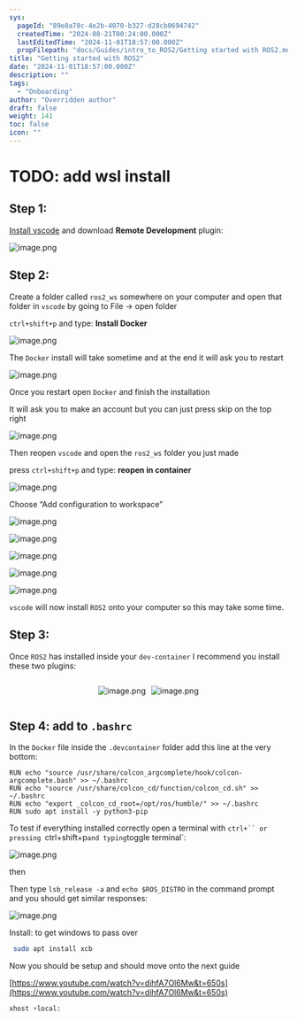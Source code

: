 ```yaml
---
sys:
  pageId: "89e0a78c-4e2b-4070-b327-d28cb0694742"
  createdTime: "2024-08-21T00:24:00.000Z"
  lastEditedTime: "2024-11-01T18:57:00.000Z"
  propFilepath: "docs/Guides/intro_to_ROS2/Getting started with ROS2.md"
title: "Getting started with ROS2"
date: "2024-11-01T18:57:00.000Z"
description: ""
tags:
  - "Onboarding"
author: "Overridden author"
draft: false
weight: 141
toc: false
icon: ""
---
```


# TODO: add wsl install

## Step 1:

[Install vscode](https://code.visualstudio.com/download) and download **Remote Development** plugin:

![image.png](https://prod-files-secure.s3.us-west-2.amazonaws.com/d518164a-d88e-44d1-a4ee-3adb3bd8bce0/efb52993-1881-4a40-b95e-6f020334f022/image.png?X-Amz-Algorithm=AWS4-HMAC-SHA256&X-Amz-Content-Sha256=UNSIGNED-PAYLOAD&X-Amz-Credential=ASIAZI2LB466UGAQ63UE%2F20250228%2Fus-west-2%2Fs3%2Faws4_request&X-Amz-Date=20250228T081058Z&X-Amz-Expires=3600&X-Amz-Security-Token=IQoJb3JpZ2luX2VjEE8aCXVzLXdlc3QtMiJIMEYCIQDA3c0aBxWaparBFzZB7A%2B26sXamORYQECmtQnQtK8YiAIhAPDoshMz7VZyl5r5%2BJfol542xFLoz4lk%2FH9QCfzNDwDPKogECIj%2F%2F%2F%2F%2F%2F%2F%2F%2F%2FwEQABoMNjM3NDIzMTgzODA1IgwLulJVG1kzyP%2B9WQ8q3AMENKuisKqternOOehwKw8YdseD2XlfRT8VGsnra0rSqdE8ytv2pKgdGIYTbWEy%2FePiYFEReV15d3Zonv9l%2BLuChVDZCkgVFGOj37e62lX1ir6kCfOYAqm6Gch7MfbA1KlQcCh3yWj0ltYrgo1pUr3RtR%2BD%2FcX0zlGEf5E4AaUUjXd6m5O6Fxzm0f4oIy3c0Ag3fGMzYkZ8UrkOzFjVsVTrPs6IGsGTAKrMNkyNVowt8MnYtTyYWaE1EUcFUg7Ogl7dylNHlWekHAOgStI1tb%2FjDsRrwhNya%2Bl0kQQ3T6NIp8e5XuexZkP0%2B7cGZJFrbFMCrjqwLblA%2FlC1uswRUe1C3C7%2ByrmIAvkBRnl%2Bd6DQxnCU0iE639yxESFAan7WXDuJZGb1R91CyFCp%2FjuClcvIQU%2FurQnUM1oeEIZO7km%2FGCsIUGDTwGdFYz6iGIDlk%2Bld26V0IYWrxC61Pm6Wp6AylKSR8GnZfXH1snza31WBnTu9QMOvmuVsDkdqtgPnlfINZ6Fbo11zSpGNGcjSPfj12HjjUfbgqAtDsptKyUhQTSpiC29lHCe%2B47cfsju8pdNt%2Fq5uKTM7lJEK41TNXL1c8Okj%2B54yNzz1iPXZVRsSAuzLWOLiWnzRjVyMVzDqr4W%2BBjqkAX4sDqh4taz3AESUULej7AGu%2BQSfsKbDLOgGt6Mf0GckZeb3zPE993axygBDBrfz79nYV133w4iZqqSrbiET%2FCLvFI%2BY%2Fpupe2NfdPAGanodc2cji55o8yDMO%2FWuWUYYwZ3ikiNVfeArE8NIukj%2BhJvO0IpPDwkFD8Ze5YhMu8Nqe5vIQs9gNPMUo3ZSVegO%2FxHVlK6C0pleXpx4uZeb4df4qIXe&X-Amz-Signature=e83cbc966d50a4064341ae1fe91ad3128bcf3337408186dc3cebdb825bea0366&X-Amz-SignedHeaders=host&x-id=GetObject)

## Step 2:

Create a folder called `ros2_ws` somewhere on your computer and open that folder in `vscode` by going to File → open folder 

`ctrl+shift+p` and type: **Install Docker**

![image.png](https://prod-files-secure.s3.us-west-2.amazonaws.com/d518164a-d88e-44d1-a4ee-3adb3bd8bce0/2269dc0e-1cd5-47ff-bceb-c04ad9b2eab0/image.png?X-Amz-Algorithm=AWS4-HMAC-SHA256&X-Amz-Content-Sha256=UNSIGNED-PAYLOAD&X-Amz-Credential=ASIAZI2LB466UGAQ63UE%2F20250228%2Fus-west-2%2Fs3%2Faws4_request&X-Amz-Date=20250228T081058Z&X-Amz-Expires=3600&X-Amz-Security-Token=IQoJb3JpZ2luX2VjEE8aCXVzLXdlc3QtMiJIMEYCIQDA3c0aBxWaparBFzZB7A%2B26sXamORYQECmtQnQtK8YiAIhAPDoshMz7VZyl5r5%2BJfol542xFLoz4lk%2FH9QCfzNDwDPKogECIj%2F%2F%2F%2F%2F%2F%2F%2F%2F%2FwEQABoMNjM3NDIzMTgzODA1IgwLulJVG1kzyP%2B9WQ8q3AMENKuisKqternOOehwKw8YdseD2XlfRT8VGsnra0rSqdE8ytv2pKgdGIYTbWEy%2FePiYFEReV15d3Zonv9l%2BLuChVDZCkgVFGOj37e62lX1ir6kCfOYAqm6Gch7MfbA1KlQcCh3yWj0ltYrgo1pUr3RtR%2BD%2FcX0zlGEf5E4AaUUjXd6m5O6Fxzm0f4oIy3c0Ag3fGMzYkZ8UrkOzFjVsVTrPs6IGsGTAKrMNkyNVowt8MnYtTyYWaE1EUcFUg7Ogl7dylNHlWekHAOgStI1tb%2FjDsRrwhNya%2Bl0kQQ3T6NIp8e5XuexZkP0%2B7cGZJFrbFMCrjqwLblA%2FlC1uswRUe1C3C7%2ByrmIAvkBRnl%2Bd6DQxnCU0iE639yxESFAan7WXDuJZGb1R91CyFCp%2FjuClcvIQU%2FurQnUM1oeEIZO7km%2FGCsIUGDTwGdFYz6iGIDlk%2Bld26V0IYWrxC61Pm6Wp6AylKSR8GnZfXH1snza31WBnTu9QMOvmuVsDkdqtgPnlfINZ6Fbo11zSpGNGcjSPfj12HjjUfbgqAtDsptKyUhQTSpiC29lHCe%2B47cfsju8pdNt%2Fq5uKTM7lJEK41TNXL1c8Okj%2B54yNzz1iPXZVRsSAuzLWOLiWnzRjVyMVzDqr4W%2BBjqkAX4sDqh4taz3AESUULej7AGu%2BQSfsKbDLOgGt6Mf0GckZeb3zPE993axygBDBrfz79nYV133w4iZqqSrbiET%2FCLvFI%2BY%2Fpupe2NfdPAGanodc2cji55o8yDMO%2FWuWUYYwZ3ikiNVfeArE8NIukj%2BhJvO0IpPDwkFD8Ze5YhMu8Nqe5vIQs9gNPMUo3ZSVegO%2FxHVlK6C0pleXpx4uZeb4df4qIXe&X-Amz-Signature=33710ead574d96d24e19c894a898e612f1db1bcbb9d16c51c8743ef35f2de52e&X-Amz-SignedHeaders=host&x-id=GetObject)

The `Docker` install will take sometime and at the end it will ask you to restart

![image.png](https://prod-files-secure.s3.us-west-2.amazonaws.com/d518164a-d88e-44d1-a4ee-3adb3bd8bce0/ed233f78-be33-4b1f-b89c-9c346c0e961e/image.png?X-Amz-Algorithm=AWS4-HMAC-SHA256&X-Amz-Content-Sha256=UNSIGNED-PAYLOAD&X-Amz-Credential=ASIAZI2LB466UGAQ63UE%2F20250228%2Fus-west-2%2Fs3%2Faws4_request&X-Amz-Date=20250228T081058Z&X-Amz-Expires=3600&X-Amz-Security-Token=IQoJb3JpZ2luX2VjEE8aCXVzLXdlc3QtMiJIMEYCIQDA3c0aBxWaparBFzZB7A%2B26sXamORYQECmtQnQtK8YiAIhAPDoshMz7VZyl5r5%2BJfol542xFLoz4lk%2FH9QCfzNDwDPKogECIj%2F%2F%2F%2F%2F%2F%2F%2F%2F%2FwEQABoMNjM3NDIzMTgzODA1IgwLulJVG1kzyP%2B9WQ8q3AMENKuisKqternOOehwKw8YdseD2XlfRT8VGsnra0rSqdE8ytv2pKgdGIYTbWEy%2FePiYFEReV15d3Zonv9l%2BLuChVDZCkgVFGOj37e62lX1ir6kCfOYAqm6Gch7MfbA1KlQcCh3yWj0ltYrgo1pUr3RtR%2BD%2FcX0zlGEf5E4AaUUjXd6m5O6Fxzm0f4oIy3c0Ag3fGMzYkZ8UrkOzFjVsVTrPs6IGsGTAKrMNkyNVowt8MnYtTyYWaE1EUcFUg7Ogl7dylNHlWekHAOgStI1tb%2FjDsRrwhNya%2Bl0kQQ3T6NIp8e5XuexZkP0%2B7cGZJFrbFMCrjqwLblA%2FlC1uswRUe1C3C7%2ByrmIAvkBRnl%2Bd6DQxnCU0iE639yxESFAan7WXDuJZGb1R91CyFCp%2FjuClcvIQU%2FurQnUM1oeEIZO7km%2FGCsIUGDTwGdFYz6iGIDlk%2Bld26V0IYWrxC61Pm6Wp6AylKSR8GnZfXH1snza31WBnTu9QMOvmuVsDkdqtgPnlfINZ6Fbo11zSpGNGcjSPfj12HjjUfbgqAtDsptKyUhQTSpiC29lHCe%2B47cfsju8pdNt%2Fq5uKTM7lJEK41TNXL1c8Okj%2B54yNzz1iPXZVRsSAuzLWOLiWnzRjVyMVzDqr4W%2BBjqkAX4sDqh4taz3AESUULej7AGu%2BQSfsKbDLOgGt6Mf0GckZeb3zPE993axygBDBrfz79nYV133w4iZqqSrbiET%2FCLvFI%2BY%2Fpupe2NfdPAGanodc2cji55o8yDMO%2FWuWUYYwZ3ikiNVfeArE8NIukj%2BhJvO0IpPDwkFD8Ze5YhMu8Nqe5vIQs9gNPMUo3ZSVegO%2FxHVlK6C0pleXpx4uZeb4df4qIXe&X-Amz-Signature=1f768463513b8fbee7b64ddccb2e0faf4936c331fc7a0ca8669c01b7fd1b9e0c&X-Amz-SignedHeaders=host&x-id=GetObject)

Once you restart open `Docker` and finish the installation

It will ask you to make an account but you can just press skip on the top right

![image.png](https://prod-files-secure.s3.us-west-2.amazonaws.com/d518164a-d88e-44d1-a4ee-3adb3bd8bce0/21010ad9-1659-4fd9-9f59-9932a09b2a3d/image.png?X-Amz-Algorithm=AWS4-HMAC-SHA256&X-Amz-Content-Sha256=UNSIGNED-PAYLOAD&X-Amz-Credential=ASIAZI2LB466UGAQ63UE%2F20250228%2Fus-west-2%2Fs3%2Faws4_request&X-Amz-Date=20250228T081058Z&X-Amz-Expires=3600&X-Amz-Security-Token=IQoJb3JpZ2luX2VjEE8aCXVzLXdlc3QtMiJIMEYCIQDA3c0aBxWaparBFzZB7A%2B26sXamORYQECmtQnQtK8YiAIhAPDoshMz7VZyl5r5%2BJfol542xFLoz4lk%2FH9QCfzNDwDPKogECIj%2F%2F%2F%2F%2F%2F%2F%2F%2F%2FwEQABoMNjM3NDIzMTgzODA1IgwLulJVG1kzyP%2B9WQ8q3AMENKuisKqternOOehwKw8YdseD2XlfRT8VGsnra0rSqdE8ytv2pKgdGIYTbWEy%2FePiYFEReV15d3Zonv9l%2BLuChVDZCkgVFGOj37e62lX1ir6kCfOYAqm6Gch7MfbA1KlQcCh3yWj0ltYrgo1pUr3RtR%2BD%2FcX0zlGEf5E4AaUUjXd6m5O6Fxzm0f4oIy3c0Ag3fGMzYkZ8UrkOzFjVsVTrPs6IGsGTAKrMNkyNVowt8MnYtTyYWaE1EUcFUg7Ogl7dylNHlWekHAOgStI1tb%2FjDsRrwhNya%2Bl0kQQ3T6NIp8e5XuexZkP0%2B7cGZJFrbFMCrjqwLblA%2FlC1uswRUe1C3C7%2ByrmIAvkBRnl%2Bd6DQxnCU0iE639yxESFAan7WXDuJZGb1R91CyFCp%2FjuClcvIQU%2FurQnUM1oeEIZO7km%2FGCsIUGDTwGdFYz6iGIDlk%2Bld26V0IYWrxC61Pm6Wp6AylKSR8GnZfXH1snza31WBnTu9QMOvmuVsDkdqtgPnlfINZ6Fbo11zSpGNGcjSPfj12HjjUfbgqAtDsptKyUhQTSpiC29lHCe%2B47cfsju8pdNt%2Fq5uKTM7lJEK41TNXL1c8Okj%2B54yNzz1iPXZVRsSAuzLWOLiWnzRjVyMVzDqr4W%2BBjqkAX4sDqh4taz3AESUULej7AGu%2BQSfsKbDLOgGt6Mf0GckZeb3zPE993axygBDBrfz79nYV133w4iZqqSrbiET%2FCLvFI%2BY%2Fpupe2NfdPAGanodc2cji55o8yDMO%2FWuWUYYwZ3ikiNVfeArE8NIukj%2BhJvO0IpPDwkFD8Ze5YhMu8Nqe5vIQs9gNPMUo3ZSVegO%2FxHVlK6C0pleXpx4uZeb4df4qIXe&X-Amz-Signature=ae9cc12dd1bda30db18479dda06c2d71cb738d8ef0716f283acb7c98a5a4a625&X-Amz-SignedHeaders=host&x-id=GetObject)

Then reopen `vscode` and open the `ros2_ws` folder you just made

press `ctrl+shift+p` and type: **reopen in container**

![image.png](https://prod-files-secure.s3.us-west-2.amazonaws.com/d518164a-d88e-44d1-a4ee-3adb3bd8bce0/4e93b8c2-41ad-488c-8095-c74205196118/image.png?X-Amz-Algorithm=AWS4-HMAC-SHA256&X-Amz-Content-Sha256=UNSIGNED-PAYLOAD&X-Amz-Credential=ASIAZI2LB466UGAQ63UE%2F20250228%2Fus-west-2%2Fs3%2Faws4_request&X-Amz-Date=20250228T081058Z&X-Amz-Expires=3600&X-Amz-Security-Token=IQoJb3JpZ2luX2VjEE8aCXVzLXdlc3QtMiJIMEYCIQDA3c0aBxWaparBFzZB7A%2B26sXamORYQECmtQnQtK8YiAIhAPDoshMz7VZyl5r5%2BJfol542xFLoz4lk%2FH9QCfzNDwDPKogECIj%2F%2F%2F%2F%2F%2F%2F%2F%2F%2FwEQABoMNjM3NDIzMTgzODA1IgwLulJVG1kzyP%2B9WQ8q3AMENKuisKqternOOehwKw8YdseD2XlfRT8VGsnra0rSqdE8ytv2pKgdGIYTbWEy%2FePiYFEReV15d3Zonv9l%2BLuChVDZCkgVFGOj37e62lX1ir6kCfOYAqm6Gch7MfbA1KlQcCh3yWj0ltYrgo1pUr3RtR%2BD%2FcX0zlGEf5E4AaUUjXd6m5O6Fxzm0f4oIy3c0Ag3fGMzYkZ8UrkOzFjVsVTrPs6IGsGTAKrMNkyNVowt8MnYtTyYWaE1EUcFUg7Ogl7dylNHlWekHAOgStI1tb%2FjDsRrwhNya%2Bl0kQQ3T6NIp8e5XuexZkP0%2B7cGZJFrbFMCrjqwLblA%2FlC1uswRUe1C3C7%2ByrmIAvkBRnl%2Bd6DQxnCU0iE639yxESFAan7WXDuJZGb1R91CyFCp%2FjuClcvIQU%2FurQnUM1oeEIZO7km%2FGCsIUGDTwGdFYz6iGIDlk%2Bld26V0IYWrxC61Pm6Wp6AylKSR8GnZfXH1snza31WBnTu9QMOvmuVsDkdqtgPnlfINZ6Fbo11zSpGNGcjSPfj12HjjUfbgqAtDsptKyUhQTSpiC29lHCe%2B47cfsju8pdNt%2Fq5uKTM7lJEK41TNXL1c8Okj%2B54yNzz1iPXZVRsSAuzLWOLiWnzRjVyMVzDqr4W%2BBjqkAX4sDqh4taz3AESUULej7AGu%2BQSfsKbDLOgGt6Mf0GckZeb3zPE993axygBDBrfz79nYV133w4iZqqSrbiET%2FCLvFI%2BY%2Fpupe2NfdPAGanodc2cji55o8yDMO%2FWuWUYYwZ3ikiNVfeArE8NIukj%2BhJvO0IpPDwkFD8Ze5YhMu8Nqe5vIQs9gNPMUo3ZSVegO%2FxHVlK6C0pleXpx4uZeb4df4qIXe&X-Amz-Signature=fe8780a0ac49421ed794b553104cd03c41a354ad7468ea2ff0b9dd3d01024bdd&X-Amz-SignedHeaders=host&x-id=GetObject)

Choose “Add configuration to workspace”

![image.png](https://prod-files-secure.s3.us-west-2.amazonaws.com/d518164a-d88e-44d1-a4ee-3adb3bd8bce0/9560b282-5060-4989-ba37-97e7b2c22476/image.png?X-Amz-Algorithm=AWS4-HMAC-SHA256&X-Amz-Content-Sha256=UNSIGNED-PAYLOAD&X-Amz-Credential=ASIAZI2LB466UGAQ63UE%2F20250228%2Fus-west-2%2Fs3%2Faws4_request&X-Amz-Date=20250228T081058Z&X-Amz-Expires=3600&X-Amz-Security-Token=IQoJb3JpZ2luX2VjEE8aCXVzLXdlc3QtMiJIMEYCIQDA3c0aBxWaparBFzZB7A%2B26sXamORYQECmtQnQtK8YiAIhAPDoshMz7VZyl5r5%2BJfol542xFLoz4lk%2FH9QCfzNDwDPKogECIj%2F%2F%2F%2F%2F%2F%2F%2F%2F%2FwEQABoMNjM3NDIzMTgzODA1IgwLulJVG1kzyP%2B9WQ8q3AMENKuisKqternOOehwKw8YdseD2XlfRT8VGsnra0rSqdE8ytv2pKgdGIYTbWEy%2FePiYFEReV15d3Zonv9l%2BLuChVDZCkgVFGOj37e62lX1ir6kCfOYAqm6Gch7MfbA1KlQcCh3yWj0ltYrgo1pUr3RtR%2BD%2FcX0zlGEf5E4AaUUjXd6m5O6Fxzm0f4oIy3c0Ag3fGMzYkZ8UrkOzFjVsVTrPs6IGsGTAKrMNkyNVowt8MnYtTyYWaE1EUcFUg7Ogl7dylNHlWekHAOgStI1tb%2FjDsRrwhNya%2Bl0kQQ3T6NIp8e5XuexZkP0%2B7cGZJFrbFMCrjqwLblA%2FlC1uswRUe1C3C7%2ByrmIAvkBRnl%2Bd6DQxnCU0iE639yxESFAan7WXDuJZGb1R91CyFCp%2FjuClcvIQU%2FurQnUM1oeEIZO7km%2FGCsIUGDTwGdFYz6iGIDlk%2Bld26V0IYWrxC61Pm6Wp6AylKSR8GnZfXH1snza31WBnTu9QMOvmuVsDkdqtgPnlfINZ6Fbo11zSpGNGcjSPfj12HjjUfbgqAtDsptKyUhQTSpiC29lHCe%2B47cfsju8pdNt%2Fq5uKTM7lJEK41TNXL1c8Okj%2B54yNzz1iPXZVRsSAuzLWOLiWnzRjVyMVzDqr4W%2BBjqkAX4sDqh4taz3AESUULej7AGu%2BQSfsKbDLOgGt6Mf0GckZeb3zPE993axygBDBrfz79nYV133w4iZqqSrbiET%2FCLvFI%2BY%2Fpupe2NfdPAGanodc2cji55o8yDMO%2FWuWUYYwZ3ikiNVfeArE8NIukj%2BhJvO0IpPDwkFD8Ze5YhMu8Nqe5vIQs9gNPMUo3ZSVegO%2FxHVlK6C0pleXpx4uZeb4df4qIXe&X-Amz-Signature=8e05ae2a5e3d065d4dd7c47f1f88aef8974acd017cd08bcd1f420825885a6ba5&X-Amz-SignedHeaders=host&x-id=GetObject)

![image.png](https://prod-files-secure.s3.us-west-2.amazonaws.com/d518164a-d88e-44d1-a4ee-3adb3bd8bce0/2ee63f81-886b-48e8-a553-dc6e5eac99e4/image.png?X-Amz-Algorithm=AWS4-HMAC-SHA256&X-Amz-Content-Sha256=UNSIGNED-PAYLOAD&X-Amz-Credential=ASIAZI2LB466UGAQ63UE%2F20250228%2Fus-west-2%2Fs3%2Faws4_request&X-Amz-Date=20250228T081058Z&X-Amz-Expires=3600&X-Amz-Security-Token=IQoJb3JpZ2luX2VjEE8aCXVzLXdlc3QtMiJIMEYCIQDA3c0aBxWaparBFzZB7A%2B26sXamORYQECmtQnQtK8YiAIhAPDoshMz7VZyl5r5%2BJfol542xFLoz4lk%2FH9QCfzNDwDPKogECIj%2F%2F%2F%2F%2F%2F%2F%2F%2F%2FwEQABoMNjM3NDIzMTgzODA1IgwLulJVG1kzyP%2B9WQ8q3AMENKuisKqternOOehwKw8YdseD2XlfRT8VGsnra0rSqdE8ytv2pKgdGIYTbWEy%2FePiYFEReV15d3Zonv9l%2BLuChVDZCkgVFGOj37e62lX1ir6kCfOYAqm6Gch7MfbA1KlQcCh3yWj0ltYrgo1pUr3RtR%2BD%2FcX0zlGEf5E4AaUUjXd6m5O6Fxzm0f4oIy3c0Ag3fGMzYkZ8UrkOzFjVsVTrPs6IGsGTAKrMNkyNVowt8MnYtTyYWaE1EUcFUg7Ogl7dylNHlWekHAOgStI1tb%2FjDsRrwhNya%2Bl0kQQ3T6NIp8e5XuexZkP0%2B7cGZJFrbFMCrjqwLblA%2FlC1uswRUe1C3C7%2ByrmIAvkBRnl%2Bd6DQxnCU0iE639yxESFAan7WXDuJZGb1R91CyFCp%2FjuClcvIQU%2FurQnUM1oeEIZO7km%2FGCsIUGDTwGdFYz6iGIDlk%2Bld26V0IYWrxC61Pm6Wp6AylKSR8GnZfXH1snza31WBnTu9QMOvmuVsDkdqtgPnlfINZ6Fbo11zSpGNGcjSPfj12HjjUfbgqAtDsptKyUhQTSpiC29lHCe%2B47cfsju8pdNt%2Fq5uKTM7lJEK41TNXL1c8Okj%2B54yNzz1iPXZVRsSAuzLWOLiWnzRjVyMVzDqr4W%2BBjqkAX4sDqh4taz3AESUULej7AGu%2BQSfsKbDLOgGt6Mf0GckZeb3zPE993axygBDBrfz79nYV133w4iZqqSrbiET%2FCLvFI%2BY%2Fpupe2NfdPAGanodc2cji55o8yDMO%2FWuWUYYwZ3ikiNVfeArE8NIukj%2BhJvO0IpPDwkFD8Ze5YhMu8Nqe5vIQs9gNPMUo3ZSVegO%2FxHVlK6C0pleXpx4uZeb4df4qIXe&X-Amz-Signature=927ccc3223845608740c97b5c57a8e709812261a8a65b60cfc351cb74b5be578&X-Amz-SignedHeaders=host&x-id=GetObject)

![image.png](https://prod-files-secure.s3.us-west-2.amazonaws.com/d518164a-d88e-44d1-a4ee-3adb3bd8bce0/ae1580b2-b048-407e-aed9-b584224a7a04/image.png?X-Amz-Algorithm=AWS4-HMAC-SHA256&X-Amz-Content-Sha256=UNSIGNED-PAYLOAD&X-Amz-Credential=ASIAZI2LB466UGAQ63UE%2F20250228%2Fus-west-2%2Fs3%2Faws4_request&X-Amz-Date=20250228T081058Z&X-Amz-Expires=3600&X-Amz-Security-Token=IQoJb3JpZ2luX2VjEE8aCXVzLXdlc3QtMiJIMEYCIQDA3c0aBxWaparBFzZB7A%2B26sXamORYQECmtQnQtK8YiAIhAPDoshMz7VZyl5r5%2BJfol542xFLoz4lk%2FH9QCfzNDwDPKogECIj%2F%2F%2F%2F%2F%2F%2F%2F%2F%2FwEQABoMNjM3NDIzMTgzODA1IgwLulJVG1kzyP%2B9WQ8q3AMENKuisKqternOOehwKw8YdseD2XlfRT8VGsnra0rSqdE8ytv2pKgdGIYTbWEy%2FePiYFEReV15d3Zonv9l%2BLuChVDZCkgVFGOj37e62lX1ir6kCfOYAqm6Gch7MfbA1KlQcCh3yWj0ltYrgo1pUr3RtR%2BD%2FcX0zlGEf5E4AaUUjXd6m5O6Fxzm0f4oIy3c0Ag3fGMzYkZ8UrkOzFjVsVTrPs6IGsGTAKrMNkyNVowt8MnYtTyYWaE1EUcFUg7Ogl7dylNHlWekHAOgStI1tb%2FjDsRrwhNya%2Bl0kQQ3T6NIp8e5XuexZkP0%2B7cGZJFrbFMCrjqwLblA%2FlC1uswRUe1C3C7%2ByrmIAvkBRnl%2Bd6DQxnCU0iE639yxESFAan7WXDuJZGb1R91CyFCp%2FjuClcvIQU%2FurQnUM1oeEIZO7km%2FGCsIUGDTwGdFYz6iGIDlk%2Bld26V0IYWrxC61Pm6Wp6AylKSR8GnZfXH1snza31WBnTu9QMOvmuVsDkdqtgPnlfINZ6Fbo11zSpGNGcjSPfj12HjjUfbgqAtDsptKyUhQTSpiC29lHCe%2B47cfsju8pdNt%2Fq5uKTM7lJEK41TNXL1c8Okj%2B54yNzz1iPXZVRsSAuzLWOLiWnzRjVyMVzDqr4W%2BBjqkAX4sDqh4taz3AESUULej7AGu%2BQSfsKbDLOgGt6Mf0GckZeb3zPE993axygBDBrfz79nYV133w4iZqqSrbiET%2FCLvFI%2BY%2Fpupe2NfdPAGanodc2cji55o8yDMO%2FWuWUYYwZ3ikiNVfeArE8NIukj%2BhJvO0IpPDwkFD8Ze5YhMu8Nqe5vIQs9gNPMUo3ZSVegO%2FxHVlK6C0pleXpx4uZeb4df4qIXe&X-Amz-Signature=ec392dd1ea4ff64ff4f7c2f37f876adb131f357c963f0b6062533a28eadd4a25&X-Amz-SignedHeaders=host&x-id=GetObject)

![image.png](https://prod-files-secure.s3.us-west-2.amazonaws.com/d518164a-d88e-44d1-a4ee-3adb3bd8bce0/53255b28-f75e-430f-b9e3-c0ac8577e42b/image.png?X-Amz-Algorithm=AWS4-HMAC-SHA256&X-Amz-Content-Sha256=UNSIGNED-PAYLOAD&X-Amz-Credential=ASIAZI2LB466UGAQ63UE%2F20250228%2Fus-west-2%2Fs3%2Faws4_request&X-Amz-Date=20250228T081058Z&X-Amz-Expires=3600&X-Amz-Security-Token=IQoJb3JpZ2luX2VjEE8aCXVzLXdlc3QtMiJIMEYCIQDA3c0aBxWaparBFzZB7A%2B26sXamORYQECmtQnQtK8YiAIhAPDoshMz7VZyl5r5%2BJfol542xFLoz4lk%2FH9QCfzNDwDPKogECIj%2F%2F%2F%2F%2F%2F%2F%2F%2F%2FwEQABoMNjM3NDIzMTgzODA1IgwLulJVG1kzyP%2B9WQ8q3AMENKuisKqternOOehwKw8YdseD2XlfRT8VGsnra0rSqdE8ytv2pKgdGIYTbWEy%2FePiYFEReV15d3Zonv9l%2BLuChVDZCkgVFGOj37e62lX1ir6kCfOYAqm6Gch7MfbA1KlQcCh3yWj0ltYrgo1pUr3RtR%2BD%2FcX0zlGEf5E4AaUUjXd6m5O6Fxzm0f4oIy3c0Ag3fGMzYkZ8UrkOzFjVsVTrPs6IGsGTAKrMNkyNVowt8MnYtTyYWaE1EUcFUg7Ogl7dylNHlWekHAOgStI1tb%2FjDsRrwhNya%2Bl0kQQ3T6NIp8e5XuexZkP0%2B7cGZJFrbFMCrjqwLblA%2FlC1uswRUe1C3C7%2ByrmIAvkBRnl%2Bd6DQxnCU0iE639yxESFAan7WXDuJZGb1R91CyFCp%2FjuClcvIQU%2FurQnUM1oeEIZO7km%2FGCsIUGDTwGdFYz6iGIDlk%2Bld26V0IYWrxC61Pm6Wp6AylKSR8GnZfXH1snza31WBnTu9QMOvmuVsDkdqtgPnlfINZ6Fbo11zSpGNGcjSPfj12HjjUfbgqAtDsptKyUhQTSpiC29lHCe%2B47cfsju8pdNt%2Fq5uKTM7lJEK41TNXL1c8Okj%2B54yNzz1iPXZVRsSAuzLWOLiWnzRjVyMVzDqr4W%2BBjqkAX4sDqh4taz3AESUULej7AGu%2BQSfsKbDLOgGt6Mf0GckZeb3zPE993axygBDBrfz79nYV133w4iZqqSrbiET%2FCLvFI%2BY%2Fpupe2NfdPAGanodc2cji55o8yDMO%2FWuWUYYwZ3ikiNVfeArE8NIukj%2BhJvO0IpPDwkFD8Ze5YhMu8Nqe5vIQs9gNPMUo3ZSVegO%2FxHVlK6C0pleXpx4uZeb4df4qIXe&X-Amz-Signature=53c3136971a7149952c58498daa10cfccb6a1afb668e1ee7d3093873a9d3f8e5&X-Amz-SignedHeaders=host&x-id=GetObject)

![image.png](https://prod-files-secure.s3.us-west-2.amazonaws.com/d518164a-d88e-44d1-a4ee-3adb3bd8bce0/7c562767-5af9-4ffb-97d1-327bcdf4ee00/image.png?X-Amz-Algorithm=AWS4-HMAC-SHA256&X-Amz-Content-Sha256=UNSIGNED-PAYLOAD&X-Amz-Credential=ASIAZI2LB466UGAQ63UE%2F20250228%2Fus-west-2%2Fs3%2Faws4_request&X-Amz-Date=20250228T081058Z&X-Amz-Expires=3600&X-Amz-Security-Token=IQoJb3JpZ2luX2VjEE8aCXVzLXdlc3QtMiJIMEYCIQDA3c0aBxWaparBFzZB7A%2B26sXamORYQECmtQnQtK8YiAIhAPDoshMz7VZyl5r5%2BJfol542xFLoz4lk%2FH9QCfzNDwDPKogECIj%2F%2F%2F%2F%2F%2F%2F%2F%2F%2FwEQABoMNjM3NDIzMTgzODA1IgwLulJVG1kzyP%2B9WQ8q3AMENKuisKqternOOehwKw8YdseD2XlfRT8VGsnra0rSqdE8ytv2pKgdGIYTbWEy%2FePiYFEReV15d3Zonv9l%2BLuChVDZCkgVFGOj37e62lX1ir6kCfOYAqm6Gch7MfbA1KlQcCh3yWj0ltYrgo1pUr3RtR%2BD%2FcX0zlGEf5E4AaUUjXd6m5O6Fxzm0f4oIy3c0Ag3fGMzYkZ8UrkOzFjVsVTrPs6IGsGTAKrMNkyNVowt8MnYtTyYWaE1EUcFUg7Ogl7dylNHlWekHAOgStI1tb%2FjDsRrwhNya%2Bl0kQQ3T6NIp8e5XuexZkP0%2B7cGZJFrbFMCrjqwLblA%2FlC1uswRUe1C3C7%2ByrmIAvkBRnl%2Bd6DQxnCU0iE639yxESFAan7WXDuJZGb1R91CyFCp%2FjuClcvIQU%2FurQnUM1oeEIZO7km%2FGCsIUGDTwGdFYz6iGIDlk%2Bld26V0IYWrxC61Pm6Wp6AylKSR8GnZfXH1snza31WBnTu9QMOvmuVsDkdqtgPnlfINZ6Fbo11zSpGNGcjSPfj12HjjUfbgqAtDsptKyUhQTSpiC29lHCe%2B47cfsju8pdNt%2Fq5uKTM7lJEK41TNXL1c8Okj%2B54yNzz1iPXZVRsSAuzLWOLiWnzRjVyMVzDqr4W%2BBjqkAX4sDqh4taz3AESUULej7AGu%2BQSfsKbDLOgGt6Mf0GckZeb3zPE993axygBDBrfz79nYV133w4iZqqSrbiET%2FCLvFI%2BY%2Fpupe2NfdPAGanodc2cji55o8yDMO%2FWuWUYYwZ3ikiNVfeArE8NIukj%2BhJvO0IpPDwkFD8Ze5YhMu8Nqe5vIQs9gNPMUo3ZSVegO%2FxHVlK6C0pleXpx4uZeb4df4qIXe&X-Amz-Signature=6b1589b5ce938c0b4d418cf42701634d33a570b3069e081a5aef225a467fb03a&X-Amz-SignedHeaders=host&x-id=GetObject)

`vscode` will now install `ROS2` onto your computer so this may take some time.

## Step 3:

Once `ROS2` has installed inside your `dev-container` I recommend you install these two plugins:

<div style="display: flex;flex-direction: row; column-gap:10px; max-width: 630px;justify-content: center;">
<div>

![image.png](https://prod-files-secure.s3.us-west-2.amazonaws.com/d518164a-d88e-44d1-a4ee-3adb3bd8bce0/3fc3d550-5a54-4ba1-ba6b-faa01cdb7369/image.png?X-Amz-Algorithm=AWS4-HMAC-SHA256&X-Amz-Content-Sha256=UNSIGNED-PAYLOAD&X-Amz-Credential=ASIAZI2LB466ZEJYAVPE%2F20250228%2Fus-west-2%2Fs3%2Faws4_request&X-Amz-Date=20250228T081100Z&X-Amz-Expires=3600&X-Amz-Security-Token=IQoJb3JpZ2luX2VjEE8aCXVzLXdlc3QtMiJHMEUCIQCb546%2B9nGCzmxfsBA%2BT%2Fou7WAFKCqqQTLrQO%2F83d8NawIgXr2sctY2oe9jCmAGa0%2BO2BXHAuMrhV6hiQv3YnuAn%2BgqiAQIiP%2F%2F%2F%2F%2F%2F%2F%2F%2F%2FARAAGgw2Mzc0MjMxODM4MDUiDKUTwKvtVNLvW0YqsyrcA3hb6uA7DpKrG17WLQxB1SbSGz2xn4jBVqJr%2FRd4WUE%2Bujmk5pcCM59jBXm73wREZ%2B65OiMT0UFy77phzTn7GJQecZkgWbD%2BPrQ3kwy70mBDKwSWRP4Qql2O9pOXDgewjbi33LrjHw2K41pzgMaKL%2FRIr4JoJMMwshjJCnb1b2GRxqideFLtDfZaf5WLs2t%2F4XKjASMkCvlXOMYZQb3EEOU6lGVkxyYt7IInwnU7SagM9lb70CREyk1ohmOsZOsA1%2FN4rhyiBmF7swosEHaI0W54hW3U8qNIi4lT%2FQjd81zI4sceufJQfrnj9fpo7pctUCXL7EjR7hW2PHu%2BwxzWyYZEfFIvsTb7Gxo5ogQEYV5Ju3tke58tNUsmomd8oS9qqQHX4di2Fu3ng%2BpLCAa9SQhHR3w7l4y9cPkndUTdHOhKPpEI3sWSKAYDfyScC%2FfCCsX5fcpL4Y8PgBnlPEVHdskUwciUzqFAySY%2FcmVVvOfSQw6Vjvcr%2FId0KBUNjVFaFWU51cuS3EO%2FUNGpG0rH54CC7073Iq9%2B9tns7I88DbgQCGJAQa6JeUtIRgaL6Hm9%2FQ%2F5%2F6O1%2F3PMEQzrAuZO7aiwusrVzbaMsa5NgGZl4FkfYY1XJ0Ef3V5xQL38MOivhb4GOqUBBFs35YCvhj3SrkdG9cGHaZs2tOJrnDXDzjTKit%2BRUycCxVhPjPmRQJsYDpRSzVMwGsESdYLzeRKX7V%2B8gsFrKmLylDe5LaEhikDUt8uasbXgmz55QNsK2tfM9V0OhP5%2F0cN8pIjaNVbedL0usf5kg%2Fnu4sYPvEG0TCO%2BENH%2BQsZUMJxlG%2FxQG34cUUnTubB3bejArvvwRYCpitQBAKxejtAY5TIs&X-Amz-Signature=4c2f94fd407e427bbf7889269a1b6f285eaa582edc4297cc4e5c1bfe74748cce&X-Amz-SignedHeaders=host&x-id=GetObject)

</div>
<div>

![image.png](https://prod-files-secure.s3.us-west-2.amazonaws.com/d518164a-d88e-44d1-a4ee-3adb3bd8bce0/d994cc66-13c2-4093-a5a3-f84cf4601a82/image.png?X-Amz-Algorithm=AWS4-HMAC-SHA256&X-Amz-Content-Sha256=UNSIGNED-PAYLOAD&X-Amz-Credential=ASIAZI2LB466SK2L4ES6%2F20250228%2Fus-west-2%2Fs3%2Faws4_request&X-Amz-Date=20250228T081101Z&X-Amz-Expires=3600&X-Amz-Security-Token=IQoJb3JpZ2luX2VjEE8aCXVzLXdlc3QtMiJIMEYCIQDrfNaX1cn2vCCX2pRZDsEihF9R3qJGmhm7s32Q%2BnQQSAIhAPvXcajgZaQ6rErarBLBNx5tTTYZkiPuRipO3gIkSUMHKogECIj%2F%2F%2F%2F%2F%2F%2F%2F%2F%2FwEQABoMNjM3NDIzMTgzODA1Igy7QjJEOqa2GsM86fQq3AMyQz%2FZ0u%2F%2FX2pvAjrNscfA50PRFfF%2BNsVMGLQ7LW1FwQ54vght1stJNVGDM5mpnHh9acmIxMWZmA8zVMvzoa8em6tAwNcMvE%2Bsk5E%2BlX3YD4D%2Fge1D2UmhUPb%2B3WX7VsZJ0pUIOe7cV6CAZ2bBwgflfxJlctaaZc6twpeAh4pcXPvcUd%2FW0Q5h8r35ngPqp1%2BFEmeP8FHcIHaTFrhTIbwowfqvGCS8mZJqUGvx%2FOmOnb4Sz2c4KsvC3b51YTeCU8pTwQDz0Loe4%2FG8Sz4h8oKGuAQKcSUL%2BbOA%2FxCkkOJPGMjf3sKXc5MnNOm7xlyrANG%2BYG9%2BVgHJ7LHKfFrIK9tMC5S3XK1UkjYlnVOnJfskeUT1T1J2hjk4FPM2LOOxF7kkeDGoKB8uwX0%2BpeUthzOxJFZZtwB3Nv0epflB0AHwV73d3MyQ7XnmwjKcr8%2BLgbpViW1E11s6HSgImlT7jvcNbxaudCCK9ZPfsQjGcJgac2r%2BHTAtEUCMtEVGt4c%2FLUrPoFf7uklLqGkUWXgJKmt1I9zkDi8EyLUx%2ByLK%2BOXCFiqQyQggnIPFibD3YmzaMKJmvCLzRXO7Ou9EEHl9IwAxCnxBNXt5bkRncrHhwBudMNKrEdbv38236iaa7DDnr4W%2BBjqkAejEAS6TVeHTOm7RaQjY3Kl%2BVLeVaZUk6qaAoKKwd6jn0CIkXr4o1gxMshPyx5klvdInv1uCr9P6%2FJ63gaak35T0FLr70wCWNmMISDGXQBQxPRqeG3qEoU7UBpQ5Yl6%2FRDgn9dfdS6sLY8BTRuesDX1dWTd2LbtdXo6fiOA%2BbBNssB8S%2F%2Bm7sVdcjZtAxaIjcKdV6vOUvpQPaot7S%2Flw2%2FajE9pB&X-Amz-Signature=52606d1ad56d2750fe4d60abb77486c62e2bfb32c7398d55cf21b9f0d93a084f&X-Amz-SignedHeaders=host&x-id=GetObject)

</div>
</div>

## Step 4: add to `.bashrc`

In the `Docker` file inside the `.devcontainer` folder add this line at the very bottom: 

```docker
RUN echo "source /usr/share/colcon_argcomplete/hook/colcon-argcomplete.bash" >> ~/.bashrc
RUN echo "source /usr/share/colcon_cd/function/colcon_cd.sh" >> ~/.bashrc
RUN echo "export _colcon_cd_root=/opt/ros/humble/" >> ~/.bashrc
RUN sudo apt install -y python3-pip 
```

To test if everything installed correctly open a terminal with `ctrl+`` or pressing `ctrl+shift+p` and typing `toggle terminal`:

![image.png](https://prod-files-secure.s3.us-west-2.amazonaws.com/d518164a-d88e-44d1-a4ee-3adb3bd8bce0/6a4943d8-b04e-4c02-9a58-775f3384d1a5/image.png?X-Amz-Algorithm=AWS4-HMAC-SHA256&X-Amz-Content-Sha256=UNSIGNED-PAYLOAD&X-Amz-Credential=ASIAZI2LB466UGAQ63UE%2F20250228%2Fus-west-2%2Fs3%2Faws4_request&X-Amz-Date=20250228T081058Z&X-Amz-Expires=3600&X-Amz-Security-Token=IQoJb3JpZ2luX2VjEE8aCXVzLXdlc3QtMiJIMEYCIQDA3c0aBxWaparBFzZB7A%2B26sXamORYQECmtQnQtK8YiAIhAPDoshMz7VZyl5r5%2BJfol542xFLoz4lk%2FH9QCfzNDwDPKogECIj%2F%2F%2F%2F%2F%2F%2F%2F%2F%2FwEQABoMNjM3NDIzMTgzODA1IgwLulJVG1kzyP%2B9WQ8q3AMENKuisKqternOOehwKw8YdseD2XlfRT8VGsnra0rSqdE8ytv2pKgdGIYTbWEy%2FePiYFEReV15d3Zonv9l%2BLuChVDZCkgVFGOj37e62lX1ir6kCfOYAqm6Gch7MfbA1KlQcCh3yWj0ltYrgo1pUr3RtR%2BD%2FcX0zlGEf5E4AaUUjXd6m5O6Fxzm0f4oIy3c0Ag3fGMzYkZ8UrkOzFjVsVTrPs6IGsGTAKrMNkyNVowt8MnYtTyYWaE1EUcFUg7Ogl7dylNHlWekHAOgStI1tb%2FjDsRrwhNya%2Bl0kQQ3T6NIp8e5XuexZkP0%2B7cGZJFrbFMCrjqwLblA%2FlC1uswRUe1C3C7%2ByrmIAvkBRnl%2Bd6DQxnCU0iE639yxESFAan7WXDuJZGb1R91CyFCp%2FjuClcvIQU%2FurQnUM1oeEIZO7km%2FGCsIUGDTwGdFYz6iGIDlk%2Bld26V0IYWrxC61Pm6Wp6AylKSR8GnZfXH1snza31WBnTu9QMOvmuVsDkdqtgPnlfINZ6Fbo11zSpGNGcjSPfj12HjjUfbgqAtDsptKyUhQTSpiC29lHCe%2B47cfsju8pdNt%2Fq5uKTM7lJEK41TNXL1c8Okj%2B54yNzz1iPXZVRsSAuzLWOLiWnzRjVyMVzDqr4W%2BBjqkAX4sDqh4taz3AESUULej7AGu%2BQSfsKbDLOgGt6Mf0GckZeb3zPE993axygBDBrfz79nYV133w4iZqqSrbiET%2FCLvFI%2BY%2Fpupe2NfdPAGanodc2cji55o8yDMO%2FWuWUYYwZ3ikiNVfeArE8NIukj%2BhJvO0IpPDwkFD8Ze5YhMu8Nqe5vIQs9gNPMUo3ZSVegO%2FxHVlK6C0pleXpx4uZeb4df4qIXe&X-Amz-Signature=274670c42a9c9859459be98d71dd1395bfcc129983d70b4b0dd5459d8c185156&X-Amz-SignedHeaders=host&x-id=GetObject)

then 

Then type `lsb_release -a` and `echo $ROS_DISTRO` in the command prompt and you should get similar responses:

![image.png](https://prod-files-secure.s3.us-west-2.amazonaws.com/d518164a-d88e-44d1-a4ee-3adb3bd8bce0/3e635dec-a805-4e85-8b9e-d000e5b71a4e/image.png?X-Amz-Algorithm=AWS4-HMAC-SHA256&X-Amz-Content-Sha256=UNSIGNED-PAYLOAD&X-Amz-Credential=ASIAZI2LB466UGAQ63UE%2F20250228%2Fus-west-2%2Fs3%2Faws4_request&X-Amz-Date=20250228T081058Z&X-Amz-Expires=3600&X-Amz-Security-Token=IQoJb3JpZ2luX2VjEE8aCXVzLXdlc3QtMiJIMEYCIQDA3c0aBxWaparBFzZB7A%2B26sXamORYQECmtQnQtK8YiAIhAPDoshMz7VZyl5r5%2BJfol542xFLoz4lk%2FH9QCfzNDwDPKogECIj%2F%2F%2F%2F%2F%2F%2F%2F%2F%2FwEQABoMNjM3NDIzMTgzODA1IgwLulJVG1kzyP%2B9WQ8q3AMENKuisKqternOOehwKw8YdseD2XlfRT8VGsnra0rSqdE8ytv2pKgdGIYTbWEy%2FePiYFEReV15d3Zonv9l%2BLuChVDZCkgVFGOj37e62lX1ir6kCfOYAqm6Gch7MfbA1KlQcCh3yWj0ltYrgo1pUr3RtR%2BD%2FcX0zlGEf5E4AaUUjXd6m5O6Fxzm0f4oIy3c0Ag3fGMzYkZ8UrkOzFjVsVTrPs6IGsGTAKrMNkyNVowt8MnYtTyYWaE1EUcFUg7Ogl7dylNHlWekHAOgStI1tb%2FjDsRrwhNya%2Bl0kQQ3T6NIp8e5XuexZkP0%2B7cGZJFrbFMCrjqwLblA%2FlC1uswRUe1C3C7%2ByrmIAvkBRnl%2Bd6DQxnCU0iE639yxESFAan7WXDuJZGb1R91CyFCp%2FjuClcvIQU%2FurQnUM1oeEIZO7km%2FGCsIUGDTwGdFYz6iGIDlk%2Bld26V0IYWrxC61Pm6Wp6AylKSR8GnZfXH1snza31WBnTu9QMOvmuVsDkdqtgPnlfINZ6Fbo11zSpGNGcjSPfj12HjjUfbgqAtDsptKyUhQTSpiC29lHCe%2B47cfsju8pdNt%2Fq5uKTM7lJEK41TNXL1c8Okj%2B54yNzz1iPXZVRsSAuzLWOLiWnzRjVyMVzDqr4W%2BBjqkAX4sDqh4taz3AESUULej7AGu%2BQSfsKbDLOgGt6Mf0GckZeb3zPE993axygBDBrfz79nYV133w4iZqqSrbiET%2FCLvFI%2BY%2Fpupe2NfdPAGanodc2cji55o8yDMO%2FWuWUYYwZ3ikiNVfeArE8NIukj%2BhJvO0IpPDwkFD8Ze5YhMu8Nqe5vIQs9gNPMUo3ZSVegO%2FxHVlK6C0pleXpx4uZeb4df4qIXe&X-Amz-Signature=616e44e9e543e6923f270486f3c4e8c6f6b3ed2b56b5e0732c553f01f3fbe827&X-Amz-SignedHeaders=host&x-id=GetObject)

Install:  to get windows to pass over

```bash
 sudo apt install xcb
```

Now you should be setup and should move onto the next guide 

[https://www.youtube.com/watch?v=dihfA7Ol6Mw&t=650s](https://www.youtube.com/watch?v=dihfA7Ol6Mw&t=650s)

```python
xhost +local:
```
